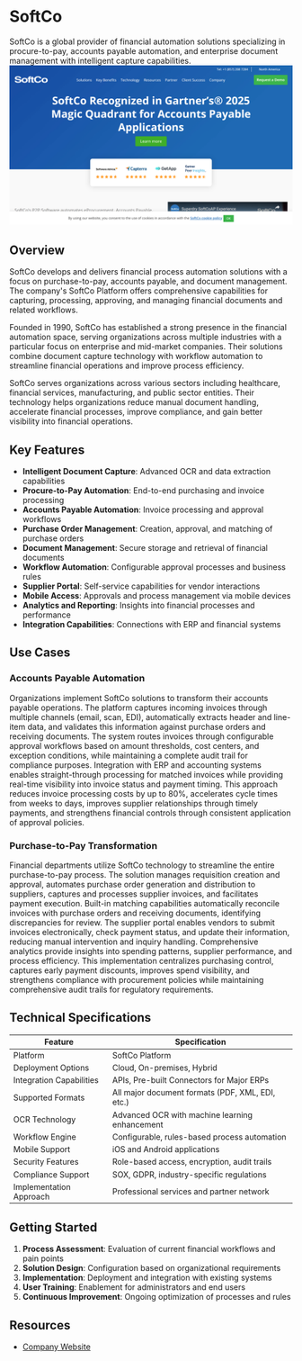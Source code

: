 
# SoftCo

SoftCo is a global provider of financial automation solutions specializing in procure-to-pay, accounts payable automation, and enterprise document management with intelligent capture capabilities.
![SoftCo](assets\softco.png)

## Overview

SoftCo develops and delivers financial process automation solutions with a focus on purchase-to-pay, accounts payable, and document management. The company's SoftCo Platform offers comprehensive capabilities for capturing, processing, approving, and managing financial documents and related workflows.

Founded in 1990, SoftCo has established a strong presence in the financial automation space, serving organizations across multiple industries with a particular focus on enterprise and mid-market companies. Their solutions combine document capture technology with workflow automation to streamline financial operations and improve process efficiency.

SoftCo serves organizations across various sectors including healthcare, financial services, manufacturing, and public sector entities. Their technology helps organizations reduce manual document handling, accelerate financial processes, improve compliance, and gain better visibility into financial operations.

## Key Features

- **Intelligent Document Capture**: Advanced OCR and data extraction capabilities
- **Procure-to-Pay Automation**: End-to-end purchasing and invoice processing
- **Accounts Payable Automation**: Invoice processing and approval workflows
- **Purchase Order Management**: Creation, approval, and matching of purchase orders
- **Document Management**: Secure storage and retrieval of financial documents
- **Workflow Automation**: Configurable approval processes and business rules
- **Supplier Portal**: Self-service capabilities for vendor interactions
- **Mobile Access**: Approvals and process management via mobile devices
- **Analytics and Reporting**: Insights into financial processes and performance
- **Integration Capabilities**: Connections with ERP and financial systems

## Use Cases

### Accounts Payable Automation

Organizations implement SoftCo solutions to transform their accounts payable operations. The platform captures incoming invoices through multiple channels (email, scan, EDI), automatically extracts header and line-item data, and validates this information against purchase orders and receiving documents. The system routes invoices through configurable approval workflows based on amount thresholds, cost centers, and exception conditions, while maintaining a complete audit trail for compliance purposes. Integration with ERP and accounting systems enables straight-through processing for matched invoices while providing real-time visibility into invoice status and payment timing. This approach reduces invoice processing costs by up to 80%, accelerates cycle times from weeks to days, improves supplier relationships through timely payments, and strengthens financial controls through consistent application of approval policies.

### Purchase-to-Pay Transformation

Financial departments utilize SoftCo technology to streamline the entire purchase-to-pay process. The solution manages requisition creation and approval, automates purchase order generation and distribution to suppliers, captures and processes supplier invoices, and facilitates payment execution. Built-in matching capabilities automatically reconcile invoices with purchase orders and receiving documents, identifying discrepancies for review. The supplier portal enables vendors to submit invoices electronically, check payment status, and update their information, reducing manual intervention and inquiry handling. Comprehensive analytics provide insights into spending patterns, supplier performance, and process efficiency. This implementation centralizes purchasing control, captures early payment discounts, improves spend visibility, and strengthens compliance with procurement policies while maintaining comprehensive audit trails for regulatory requirements.

## Technical Specifications

| Feature | Specification |
|---------|---------------|
| Platform | SoftCo Platform |
| Deployment Options | Cloud, On-premises, Hybrid |
| Integration Capabilities | APIs, Pre-built Connectors for Major ERPs |
| Supported Formats | All major document formats (PDF, XML, EDI, etc.) |
| OCR Technology | Advanced OCR with machine learning enhancement |
| Workflow Engine | Configurable, rules-based process automation |
| Mobile Support | iOS and Android applications |
| Security Features | Role-based access, encryption, audit trails |
| Compliance Support | SOX, GDPR, industry-specific regulations |
| Implementation Approach | Professional services and partner network |

## Getting Started

1. **Process Assessment**: Evaluation of current financial workflows and pain points
2. **Solution Design**: Configuration based on organizational requirements
3. **Implementation**: Deployment and integration with existing systems
4. **User Training**: Enablement for administrators and end users
5. **Continuous Improvement**: Ongoing optimization of processes and rules

## Resources

- [Company Website](https://www.softco.com/)
